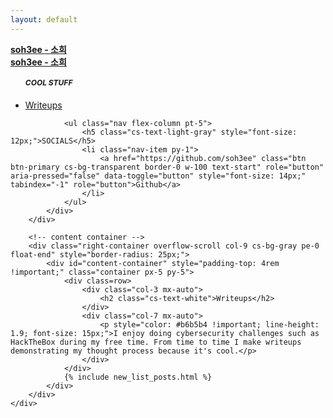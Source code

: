 ```yaml
---
layout: default
---
```

<div id="index-container" class="container h-100 w-100">
    <div class="row h-100">
        <!-- side-panel -->
        <div id="mobile-left-container" class="w-100 top align-items-center">
            <div class="">
                <a href="/" class="cs-text-white text-decoration-none" style="font-size: 14px;"><strong>soh3ee - 소희</strong></a>
            </div>
        </div>
        <div id="left-container" class="h-100 col-2 pt-3">
            <!-- side-panel's header -->
            <div class="mb-5">
                <a href="/" class="cs-text-white text-decoration-none" style="font-size: 14px;"><strong>soh3ee - 소희</strong></a>
            </div>
            <div>
                <ul class="nav flex-column">
                    <h5 class="cs-text-light-gray" style="font-size: 12px;">COOL STUFF</h5>
                    <li class="nav-item py-1">
                        <a href="#" id="writeupsBtn" class="btn btn-primary cs-bg-transparent active border-0 w-100 text-start" role="button" aria-pressed="false" data-toggle="button" style="font-size: 14px;" tabindex="-1" role="button">Writeups</a>
                    </li>
                    <!-- <li class="nav-item py-1">
                        <a href="#" id="programmingBtn" class="btn btn-secondary cs-bg-transparent border-0 w-100 text-start" role="button" aria-pressed="false" data-toggle="button" style="font-size: 14px;" tabindex="-1" role="button">Programming</a>
                    </li> -->
                </ul>

                <ul class="nav flex-column pt-5">
                    <h5 class="cs-text-light-gray" style="font-size: 12px;">SOCIALS</h5>
                    <li class="nav-item py-1">
                        <a href="https://github.com/soh3ee" class="btn btn-primary cs-bg-transparent border-0 w-100 text-start" role="button" aria-pressed="false" data-toggle="button" style="font-size: 14px;" tabindex="-1" role="button">Github</a>
                    </li>
                </ul>
            </div>
        </div>

        <!-- content container -->
        <div class="right-container overflow-scroll col-9 cs-bg-gray pe-0 float-end" style="border-radius: 25px;">
            <div id="content-container" style="padding-top: 4rem !important;" class="container px-5 py-5">
                <div class=row>
                    <div class="col-3 mx-auto">
                        <h2 class="cs-text-white">Writeups</h2>
                    </div>
                    <div class="col-7 mx-auto">
                        <p style="color: #b6b5b4 !important; line-height: 1.9; font-size: 15px;">I enjoy doing cybersecurity challenges such as HackTheBox during my free time. From time to time I make writeups demonstrating my thought process because it's cool.</p>
                    </div>
                </div>
                {% include new_list_posts.html %}
            </div>
        </div>
    </div>
</div>
